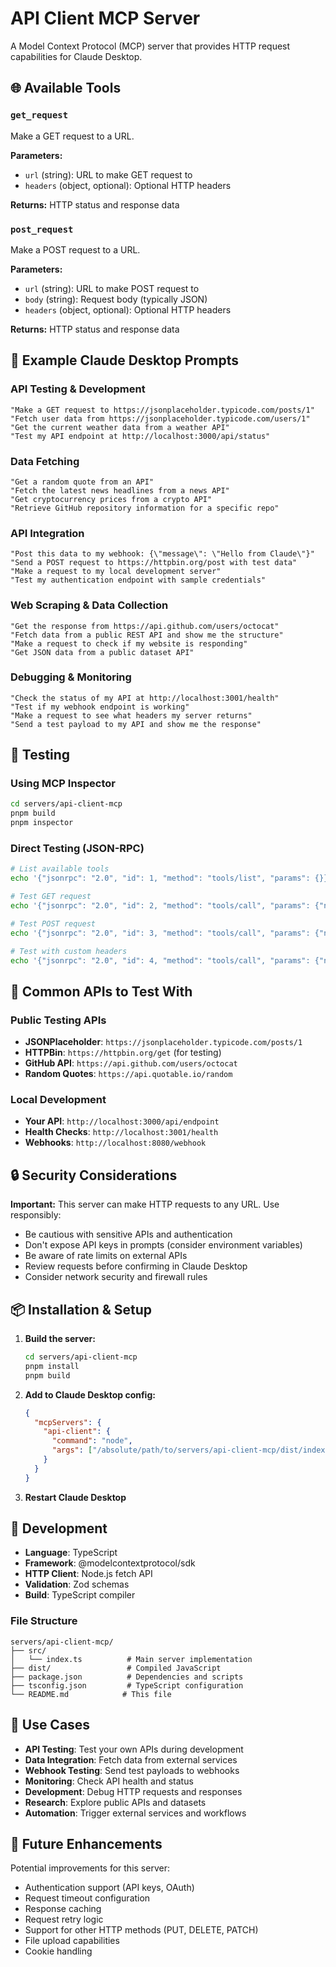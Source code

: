# API Client MCP Server

A Model Context Protocol (MCP) server that provides HTTP request capabilities for Claude Desktop.

## 🌐 Available Tools

### `get_request`
Make a GET request to a URL.

**Parameters:**
- `url` (string): URL to make GET request to
- `headers` (object, optional): Optional HTTP headers

**Returns:** HTTP status and response data

### `post_request`
Make a POST request to a URL.

**Parameters:**
- `url` (string): URL to make POST request to
- `body` (string): Request body (typically JSON)
- `headers` (object, optional): Optional HTTP headers

**Returns:** HTTP status and response data

## 💬 Example Claude Desktop Prompts

### API Testing & Development
```
"Make a GET request to https://jsonplaceholder.typicode.com/posts/1"
"Fetch user data from https://jsonplaceholder.typicode.com/users/1"
"Get the current weather data from a weather API"
"Test my API endpoint at http://localhost:3000/api/status"
```

### Data Fetching
```
"Get a random quote from an API"
"Fetch the latest news headlines from a news API"
"Get cryptocurrency prices from a crypto API"
"Retrieve GitHub repository information for a specific repo"
```

### API Integration
```
"Post this data to my webhook: {\"message\": \"Hello from Claude\"}"
"Send a POST request to https://httpbin.org/post with test data"
"Make a request to my local development server"
"Test my authentication endpoint with sample credentials"
```

### Web Scraping & Data Collection
```
"Get the response from https://api.github.com/users/octocat"
"Fetch data from a public REST API and show me the structure"
"Make a request to check if my website is responding"
"Get JSON data from a public dataset API"
```

### Debugging & Monitoring
```
"Check the status of my API at http://localhost:3001/health"
"Test if my webhook endpoint is working"
"Make a request to see what headers my server returns"
"Send a test payload to my API and show me the response"
```

## 🧪 Testing

### Using MCP Inspector
```bash
cd servers/api-client-mcp
pnpm build
pnpm inspector
```

### Direct Testing (JSON-RPC)
```bash
# List available tools
echo '{"jsonrpc": "2.0", "id": 1, "method": "tools/list", "params": {}}' | node dist/index.js

# Test GET request
echo '{"jsonrpc": "2.0", "id": 2, "method": "tools/call", "params": {"name": "get_request", "arguments": {"url": "https://jsonplaceholder.typicode.com/posts/1"}}}' | node dist/index.js

# Test POST request
echo '{"jsonrpc": "2.0", "id": 3, "method": "tools/call", "params": {"name": "post_request", "arguments": {"url": "https://httpbin.org/post", "body": "{\"test\": \"data\"}"}}}' | node dist/index.js

# Test with custom headers
echo '{"jsonrpc": "2.0", "id": 4, "method": "tools/call", "params": {"name": "get_request", "arguments": {"url": "https://api.github.com/users/octocat", "headers": {"User-Agent": "MCP-Client"}}}}' | node dist/index.js
```

## 🔗 Common APIs to Test With

### Public Testing APIs
- **JSONPlaceholder**: `https://jsonplaceholder.typicode.com/posts/1`
- **HTTPBin**: `https://httpbin.org/get` (for testing)
- **GitHub API**: `https://api.github.com/users/octocat`
- **Random Quotes**: `https://api.quotable.io/random`

### Local Development
- **Your API**: `http://localhost:3000/api/endpoint`
- **Health Checks**: `http://localhost:3001/health`
- **Webhooks**: `http://localhost:8080/webhook`

## 🔒 Security Considerations

**Important:** This server can make HTTP requests to any URL. Use responsibly:

- Be cautious with sensitive APIs and authentication
- Don't expose API keys in prompts (consider environment variables)
- Be aware of rate limits on external APIs
- Review requests before confirming in Claude Desktop
- Consider network security and firewall rules

## 📦 Installation & Setup

1. **Build the server:**
   ```bash
   cd servers/api-client-mcp
   pnpm install
   pnpm build
   ```

2. **Add to Claude Desktop config:**
   ```json
   {
     "mcpServers": {
       "api-client": {
         "command": "node",
         "args": ["/absolute/path/to/servers/api-client-mcp/dist/index.js"]
       }
     }
   }
   ```

3. **Restart Claude Desktop**

## 🔧 Development

- **Language**: TypeScript
- **Framework**: @modelcontextprotocol/sdk
- **HTTP Client**: Node.js fetch API
- **Validation**: Zod schemas
- **Build**: TypeScript compiler

### File Structure
```
servers/api-client-mcp/
├── src/
│   └── index.ts          # Main server implementation
├── dist/                 # Compiled JavaScript
├── package.json          # Dependencies and scripts
├── tsconfig.json         # TypeScript configuration
└── README.md            # This file
```

## 🚀 Use Cases

- **API Testing**: Test your own APIs during development
- **Data Integration**: Fetch data from external services
- **Webhook Testing**: Send test payloads to webhooks
- **Monitoring**: Check API health and status
- **Development**: Debug HTTP requests and responses
- **Research**: Explore public APIs and datasets
- **Automation**: Trigger external services and workflows

## 🔄 Future Enhancements

Potential improvements for this server:
- Authentication support (API keys, OAuth)
- Request timeout configuration
- Response caching
- Request retry logic
- Support for other HTTP methods (PUT, DELETE, PATCH)
- File upload capabilities
- Cookie handling 
